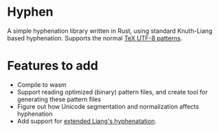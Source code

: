 # Hyphen

A simple hyphenation library written in Rust, using standard Knuth-Liang based hyphenation. Supports the normal [TeX UTF-8 patterns](http://www.ctan.org/tex-archive/language/hyph-utf8).

# Features to add
 - Compile to wasm
 - Support reading optimized (binary) pattern files, and create tool for generating these pattern files
 - Figure out how Unicode segmentation and normalization affects hyphenation
 - Add support for [extended Liang's hyphenatation](https://www.tug.org/TUGboat/tb27-1/tb86nemeth.pdf).
